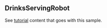 ## DrinksServingRobot

See [tutorial](https://microsoft.github.io/coyote/tutorials/failover-robot-navigator-actors) content that goes with this sample.
